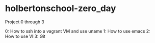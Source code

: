 # holbertonschool-zero_day
Project 0 through 3

0: How to ssh into a vagrant VM and use uname
1: How to use emacs
2: How to use VI
3: Git


